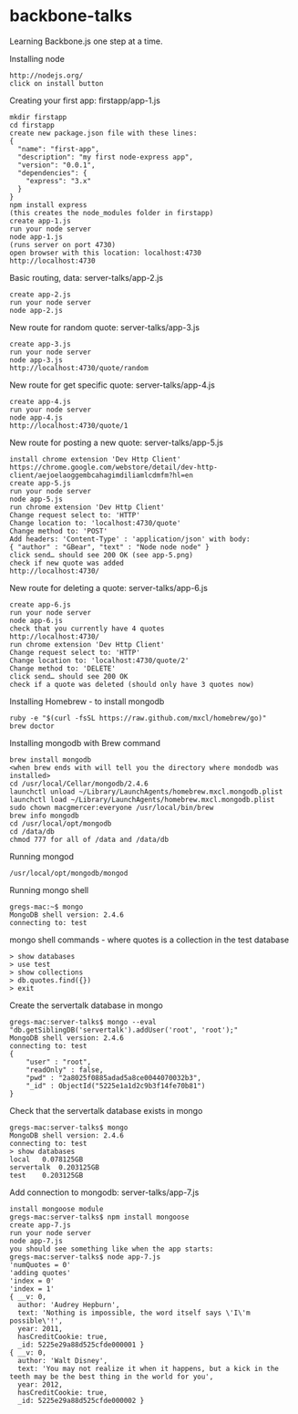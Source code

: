 backbone-talks
==============

Learning Backbone.js one step at a time.

Installing node
```
http://nodejs.org/ 
click on install button
```

Creating your first app: firstapp/app-1.js 
```
mkdir firstapp
cd firstapp
create new package.json file with these lines:
{
  "name": "first-app",
  "description": "my first node-express app",
  "version": "0.0.1",
  "dependencies": {
    "express": "3.x"
  }
}
npm install express
(this creates the node_modules folder in firstapp)
create app-1.js 
run your node server
node app-1.js
(runs server on port 4730)
open browser with this location: localhost:4730
http://localhost:4730
```

Basic routing, data: server-talks/app-2.js
```
create app-2.js
run your node server
node app-2.js
```

New route for random quote: server-talks/app-3.js
```
create app-3.js
run your node server
node app-3.js
http://localhost:4730/quote/random
```

New route for get specific quote: server-talks/app-4.js
```
create app-4.js
run your node server
node app-4.js
http://localhost:4730/quote/1
```

New route for posting a new quote: server-talks/app-5.js
```
install chrome extension 'Dev Http Client'
https://chrome.google.com/webstore/detail/dev-http-client/aejoelaoggembcahagimdiliamlcdmfm?hl=en
create app-5.js
run your node server
node app-5.js
run chrome extension 'Dev Http Client'
Change request select to: 'HTTP'
Change location to: 'localhost:4730/quote'
Change method to: 'POST'
Add headers: 'Content-Type' : 'application/json' with body:
{ "author" : "GBear", "text" : "Node node node" }
click send… should see 200 OK (see app-5.png)
check if new quote was added
http://localhost:4730/
```

New route for deleting a quote: server-talks/app-6.js
```
create app-6.js
run your node server
node app-6.js
check that you currently have 4 quotes
http://localhost:4730/
run chrome extension 'Dev Http Client'
Change request select to: 'HTTP'
Change location to: 'localhost:4730/quote/2'
Change method to: 'DELETE'
click send… should see 200 OK
check if a quote was deleted (should only have 3 quotes now)
```

Installing Homebrew - to install mongodb
```
ruby -e "$(curl -fsSL https://raw.github.com/mxcl/homebrew/go)"
brew doctor
```

Installing mongodb with Brew command
```
brew install mongodb
<when brew ends with will tell you the directory where mondodb was installed>
cd /usr/local/Cellar/mongodb/2.4.6 
launchctl unload ~/Library/LaunchAgents/homebrew.mxcl.mongodb.plist
launchctl load ~/Library/LaunchAgents/homebrew.mxcl.mongodb.plist
sudo chown macgmercer:everyone /usr/local/bin/brew
brew info mongodb
cd /usr/local/opt/mongodb
cd /data/db
chmod 777 for all of /data and /data/db
```

Running mongod
```
/usr/local/opt/mongodb/mongod
``` 
 
Running mongo shell
```
gregs-mac:~$ mongo
MongoDB shell version: 2.4.6
connecting to: test
```

mongo shell commands - where quotes is a collection in the test database
```
> show databases
> use test
> show collections
> db.quotes.find({})
> exit
```

Create the servertalk database in mongo
```
gregs-mac:server-talks$ mongo --eval "db.getSiblingDB('servertalk').addUser('root', 'root');"
MongoDB shell version: 2.4.6
connecting to: test
{
	"user" : "root",
	"readOnly" : false,
	"pwd" : "2a8025f0885adad5a8ce0044070032b3",
	"_id" : ObjectId("5225e1a1d2c9b3f14fe70b81")
}
```

Check that the servertalk database exists in mongo
```
gregs-mac:server-talks$ mongo
MongoDB shell version: 2.4.6
connecting to: test
> show databases
local	0.078125GB
servertalk	0.203125GB
test	0.203125GB
```

Add connection to mongodb: server-talks/app-7.js
```
install mongoose module
gregs-mac:server-talks$ npm install mongoose
create app-7.js
run your node server
node app-7.js
you should see something like when the app starts:
gregs-mac:server-talks$ node app-7.js
'numQuotes = 0'
'adding quotes'
'index = 0'
'index = 1'
{ __v: 0,
  author: 'Audrey Hepburn',
  text: 'Nothing is impossible, the word itself says \'I\'m possible\'!',
  year: 2011,
  hasCreditCookie: true,
  _id: 5225e29a88d525cfde000001 }
{ __v: 0,
  author: 'Walt Disney',
  text: 'You may not realize it when it happens, but a kick in the teeth may be the best thing in the world for you',
  year: 2012,
  hasCreditCookie: true,
  _id: 5225e29a88d525cfde000002 }
```


